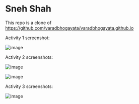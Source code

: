 # Sneh Shah 
This repo is a clone of https://github.com/varadbhogayata/varadbhogayata.github.io

Activity 1 screenshot:

![image](https://github.com/snehshah09/snehshah09.github.io/assets/52886440/6796a399-0a4c-4168-b2e7-f3987c950c64)

Activity 2 screenshots:

![image](https://github.com/snehshah09/snehshah09.github.io/assets/52886440/1030faed-f3a4-41a6-a537-b23393ef5fba)

![image](https://github.com/snehshah09/snehshah09.github.io/assets/52886440/6cd35a61-3667-43e5-8a4e-1ea37e324b39)


Activity 3 screenshots:

![image](https://github.com/snehshah09/snehshah09.github.io/assets/52886440/eadb88f2-be57-4b68-b91b-f9012b6e6681)

